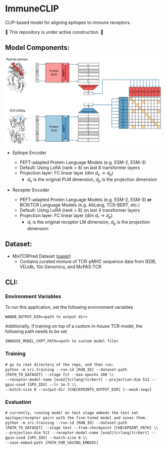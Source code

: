 # ImmuneCLIP
CLIP-based model for aligning epitopes to immune receptors.

🚧 This repository is under active construction. 🚧

## Model Components:
<img src="figs/architecture_v2.PNG" width="840">

* Epitope Encoder
  * PEFT-adapted Protein Language Models (e.g. ESM-2, ESM-3)
  * Default: Using LoRA (rank = 8) on last 8 transformer layers
  * Projection layer: FC linear layer (dim $d_{e} \rightarrow d_p$)
    * $d_{e}$ is the original PLM dimension, $d_p$ is the projection dimension

* Recepter Encoder
  * PEFT-adapted Protein Language Models (e.g. ESM-2, ESM-3) **or** BCR/TCR Language Models (e.g. AbLang, TCR-BERT, etc.)
  * Default: Using LoRA (rank = 8) on last 4 transformer layers
  * Projection layer: FC linear layer (dim $d_{r} \rightarrow d_p$)
    * $d_{r}$ is the original receptor LM dimension, $d_p$ is the projection dimension

## Dataset:
* MixTCRPred Dataset ([paper](https://github.com/GfellerLab/MixTCRpred/tree/main))
  * Contains curated mixture of TCR-pMHC sequence data from IEDB, VDJdb, 10x Genomics, and McPAS-TCR


## CLI:
### Environment Variables
To run this application, set the following environment variables
```
WANDB_OUTPUT_DIR=<path to output dir>
```

Additionally, if training on top of a custom in-house TCR model, the following path needs to be set
```
INHOUSE_MODEL_CKPT_PATH=<path to custom model file>
```


### Training
```
# go to root directory of the repo, and then run:
python -m src.training --run-id [RUN_ID] --dataset-path [PATH_TO_DATASET] --stage fit --max-epochs 100 \\
--receptor-model-name [esm2|tcrlang|tcrbert] --projection-dim 512 --gpus-used [GPU_IDX] --lr 1e-3 \\
--batch-size 8 --output-dir [CHECKPOINTS_OUTPUT_DIR] [--mask-seqs]
```

### Evaluation
```
# currently, running model on test stage embeds the test set epitope/receptor pairs with the fine-tuned model and saves them.
python -m src.training --run-id [RUN_ID] --dataset-path [PATH_TO_DATASET] --stage test --from-checkpoint [CHECKPOINT_PATH] \\
--projection-dim 512 --receptor-model-name [esm2|tcrlang|tcrbert] --gpus-used [GPU_IDX] --batch-size 8 \\
--save-embed-path [PATH_FOR_SAVING_EMBEDS]
```
